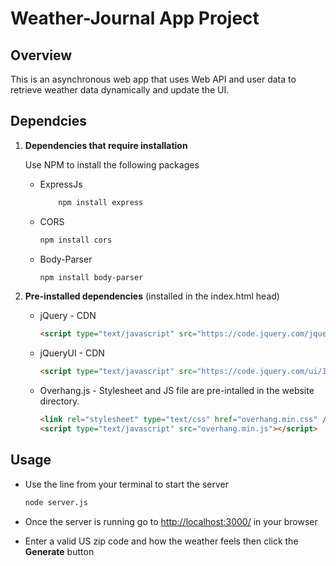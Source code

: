 # Weather-Journal App Project

## Overview
This is an asynchronous web app that uses Web API and user data to retrieve weather data dynamically and update the UI. 

## Dependcies

1. **Dependencies that require installation**

    Use NPM to install the following packages

    - ExpressJs
        ```bash
            npm install express
        ```
    - CORS
        ```bash
        npm install cors
        ```
    - Body-Parser
        ```bash
        npm install body-parser
        ```
2. **Pre-installed dependencies** (installed in the index.html head)

    - jQuery - CDN
        ```html
        <script type="text/javascript" src="https://code.jquery.com/jquery-3.5.1.min.js"></script>
        ```
    - jQueryUI - CDN
        ```html
        <script type="text/javascript" src="https://code.jquery.com/ui/1.12.0/jquery-ui.min.js"></script>
        ```
    - Overhang.js - Stylesheet and JS file are pre-intalled in the website directory.
        ```html
        <link rel="stylesheet" type="text/css" href="overhang.min.css" />
        <script type="text/javascript" src="overhang.min.js"></script>
        ```

## Usage

- Use the line from your terminal to start the server
    ```bash
    node server.js
    ```
- Once the server is running go to [http://localhost:3000/](http://localhost:3000/) in your browser

- Enter a valid US zip code and how the weather feels then click the **Generate** button
